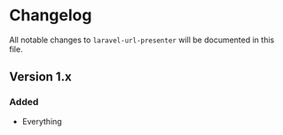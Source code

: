 # Changelog

All notable changes to `laravel-url-presenter` will be documented in this file.

## Version 1.x

### Added

-   Everything
